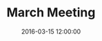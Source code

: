 ---
layout: post
title:  "March Meeting"
date:   2016-03-15 12:00:00
category: executive
background: In this meeting of the executive steering we reflected on the structure and make-up of the subcommittees, examined subcommittee workplans, and looked ahead to the March 28th scenario planning meeting.
agenda: steering-committee-meeting-agenda-2016-03-15.pdf
documents:
  - title: Meeting Packet
    doc-url: steering-committee-meeting-agenda-2016-03-15-PACKET.pdf
    doc-type: PDF
<!-- minutes: minutes-from-3-15-16-meeting.pdf -->
---